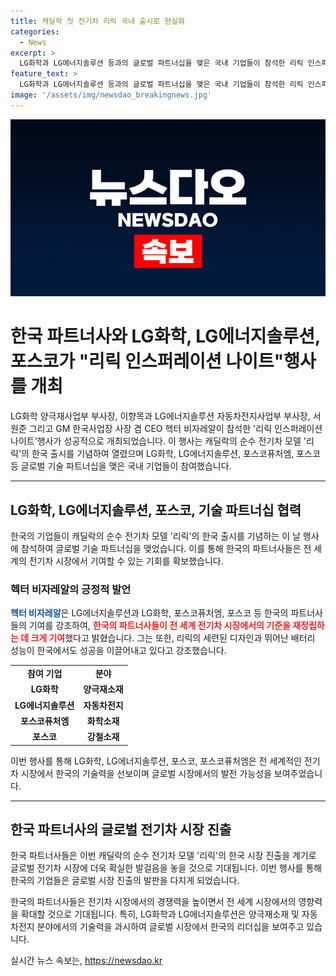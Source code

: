 ```yaml
---
title: 캐딜락 첫 전기차 리릭 국내 출시로 현실화
categories:
  - News
excerpt: >
  LG화학과 LG에너지솔루션 등과의 글로벌 파트너십을 맺은 국내 기업들이 참석한 리릭 인스퍼레이션 나이트행사가 열렸다. 캐딜락의 순수 전기차 리릭의 한국 출시를 기념한 이 행사에는 헥터 비자레알 GM 한국사업장 사장 겸 CEO가 한국의 파트너사들이 세골른 디자인과 뛰어난 배터리 성능으로 전 세계 EV의 기준을 재정립하는 데 크게 기여하고 있다고 밝혔다.
feature_text: >
  LG화학과 LG에너지솔루션 등과의 글로벌 파트너십을 맺은 국내 기업들이 참석한 리릭 인스퍼레이션 나이트행사가 열렸다. 캐딜락의 순수 전기차 리릭의 한국 출시를 기념한 이 행사에는 헥터 비자레알 GM 한국사업장 사장 겸 CEO가 한국의 파트너사들이 세골른 디자인과 뛰어난 배터리 성능으로 전 세계 EV의 기준을 재정립하는 데 크게 기여하고 있다고 밝혔다.
image: '/assets/img/newsdao_breakingnews.jpg'
---
```


<p><img src="/assets/img/newsdao_breakingnews.jpg" alt="implanttips 속보" /></p>

<h1>한국 파트너사와 LG화학, LG에너지솔루션, 포스코가 "리릭 인스퍼레이션 나이트"행사를 개최</h1>

<p data-ke-size="size16">LG화학 양극재사업부 부사장, 이향목과 LG에너지솔루션 자동차전지사업부 부사장, 서원준 그리고 GM 한국사업장 사장 겸 CEO 헥터 비자레알이 참석한 '리릭 인스퍼레이션 나이트'행사가 성공적으로 개최되었습니다. 이 행사는 캐딜락의 순수 전기차 모델 '리릭'의 한국 출시를 기념하여 열렸으며 LG화학, LG에너지솔루션, 포스코퓨처엠, 포스코 등 글로벌 기술 파트너십을 맺은 국내 기업들이 참여했습니다.</p>

<hr>

<h2 data-ke-size="size26">LG화학, LG에너지솔루션, 포스코, 기술 파트너십 협력</h2>

<p data-ke-size="size16">한국의 기업들이 캐딜락의 순수 전기차 모델 '리릭'의 한국 출시를 기념하는 이 날 행사에 참석하여 글로벌 기술 파트너십을 맺었습니다. 이를 통해 한국의 파트너사들은 전 세계의 전기차 시장에서 기여할 수 있는 기회를 확보했습니다.</p>

<h3>헥터 비자레알의 긍정적 발언</h3>

<p data-ke-size="size16"><b><span style="color: #1a5490;">헥터 비자레알</span></b>은 LG에너지솔루션과 LG화학, 포스코퓨처엠, 포스코 등 한국의 파트너사들의 기여를 강조하여, <b><span style="color: #ee2323;">한국의 파트너사들이 전 세계 전기차 시장에서의 기준을 재정립하는 데 크게 기여</span></b>했다고 밝혔습니다. 그는 또한, 리릭의 세련된 디자인과 뛰어난 배터리 성능이 한국에서도 성공을 이끌어내고 있다고 강조했습니다.</p>

<table>
    <tr>
        <td style="text-align: center; height: 17px;"><b>참여 기업</b></td>
        <td style="text-align: center; height: 17px;"><b>분야</b></td>
    </tr>
    <tr>
        <td style="text-align: center; height: 17px;"><b>LG화학</b></td>
        <td style="text-align: center; height: 17px;"><b>양극재소재</b></td>
    </tr>
    <tr>
        <td style="text-align: center; height: 17px;"><b>LG에너지솔루션</b></td>
        <td style="text-align: center; height: 17px;"><b>자동차전지</b></td>
    </tr>
    <tr>
        <td style="text-align: center; height: 17px;"><b>포스코퓨처엠</b></td>
        <td style="text-align: center; height: 17px;"><b>화학소재</b></td>
    </tr>
    <tr>
        <td style="text-align: center; height: 17px;"><b>포스코</b></td>
        <td style="text-align: center; height: 17px;"><b>강철소재</b></td>
    </tr>
</table>

<p data-ke-size="size16">이번 행사를 통해 LG화학, LG에너지솔루션, 포스코, 포스코퓨처엠은 전 세계적인 전기차 시장에서 한국의 기술력을 선보이며 글로벌 시장에서의 발전 가능성을 보여주었습니다.</p>

<hr>

<h2 data-ke-size="size26">한국 파트너사의 글로벌 전기차 시장 진출</h2>

<p data-ke-size="size16">한국 파트너사들은 이번 캐딜락의 순수 전기차 모델 '리릭'의 한국 시장 진출을 계기로 글로벌 전기차 시장에 더욱 확실한 발걸음을 놓을 것으로 기대됩니다. 이번 행사를 통해 한국의 기업들은 글로벌 시장 진출의 발판을 다지게 되었습니다.</p>

<p data-ke-size="size16">한국의 파트너사들은 전기차 시장에서의 경쟁력을 높이면서 전 세계 시장에서의 영향력을 확대할 것으로 기대됩니다. 특히, LG화학과 LG에너지솔루션은 양극재소재 및 자동차전지 분야에서의 기술력을 과시하여 글로벌 시장에서 한국의 리더십을 보여주고 있습니다.</p>
실시간 뉴스 속보는, <a href="https://newsdao.kr" rel="dofollow">https://newsdao.kr</a>


